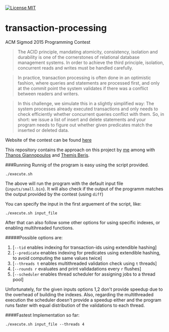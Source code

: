 [![License MIT][badge-license]](LICENSE.md)

# transaction-processing
ACM Sigmod 2015 Programming Contest

> The ACID principle, mandating atomicity, consistency, isolation and durability is one of the cornerstones of relational database management systems. In order to achieve the third principle, isolation, concurrent reads and writes must be handled carefully.

> In practice, transaction processing is often done in an optimistic fashion, where queries and statements are processed first, and only at the commit point the system validates if there was a conflict between readers and writers.

> In this challenge, we simulate this in a slightly simplified way: The system processes already executed transactions and only needs to check efficiently whether concurrent queries conflict with them. So, in short: we issue a list of insert and delete statements and your program needs to figure out whether given predicates match the inserted or deleted data.

Website of the contest can be found [here](http://db.in.tum.de/sigmod15contest/task.html)

This repository contains the approach on this project by [me](https://github.com/jimouris) among with [Thanos Giannopoulos](https://github.com/thanosgn) and [Themis Beris](https://github.com/ThemisB).


###Running
Runnig of the program is easy using the script provided.


  ```
  ./execute.sh
  ```
  
The above will run the program with the default input file (`inputs/small.bin`).
It will also check if the output of the programm matches the output provided by the contest (using `diff`)
  
You can specify the input in the first arguement of the script, like:
  
```
./execute.sh input_file
```

After that can also follow some other options for using specific indexes, or enabling multihreaded functions.
  
#####Possible  options are:
  1. [`--tid` enables indexing for transaction-ids using extendible hashing]
  2. [`--predicate` enables indexing for predicates using extendible hashing, to avoid computing the same values twice]
  3. [`--threads t` enables multithreaded validation check using `t` threads]
  4. [`--rounds r` evaluates and print validadations every `r` flushes]
  5. [`--scheduler` enables thread scheduler for assigning jobs to a thread pool]


  
Unfortunately, for the given inputs options 1,2 don't provide speedup due to the overhead of building the indexes.
Also, regarding the multithreaded execution the scheduler doesn't provide a speedup either and the program runs faster with 
equal distribution of the validations to each thread.
  
####Fastest Implementation so far:

```
./execute.sh input_file --threads 4
```

[badge-license]: https://img.shields.io/badge/license-MIT-green.svg

